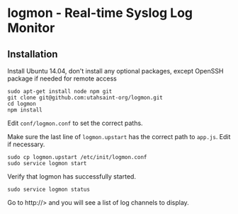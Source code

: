 # logmon - Real-time Syslog Log Monitor

## Installation

Install Ubuntu 14.04, don't install any optional packages, except OpenSSH package if needed for remote access

```
sudo apt-get install node npm git
git clone git@github.com:utahsaint-org/logmon.git
cd logmon
npm install
```

Edit `conf/logmon.conf` to set the correct paths.

Make sure the last line of `logmon.upstart` has the correct path to `app.js`. Edit if necessary.

```
sudo cp logmon.upstart /etc/init/logmon.conf
sudo service logmon start
```

Verify that logmon has successfully started.

```
sudo service logmon status
```

Go to http://<host>> and you will see a list of log channels to display.
